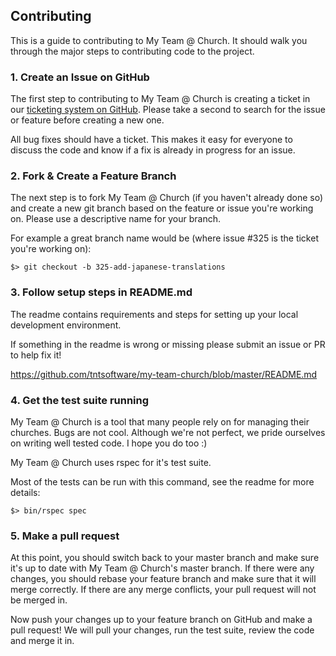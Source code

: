 ## Contributing

This is a guide to contributing to My Team @ Church. It should walk you through the
major steps to contributing code to the project.

### 1. Create an Issue on GitHub

The first step to contributing to My Team @ Church is creating a ticket in our
[ticketing system on GitHub](https://github.com/tntsoftware/my-team-church/issues).
Please take a second to search for the issue or feature before creating a new one.

All bug fixes should have a ticket. This makes it easy for everyone
to discuss the code and know if a fix is already in progress for an issue.


### 2. Fork & Create a Feature Branch

The next step is to fork My Team @ Church (if you haven't already done so) and
create a new git branch based on the feature or issue you're working on. Please
use a descriptive name for your branch.

For example a great branch name would be (where issue #325 is the ticket you're
working on):

    $> git checkout -b 325-add-japanese-translations


### 3. Follow setup steps in README.md

The readme contains requirements and steps for setting up your local development environment.

If something in the readme is wrong or missing please submit an issue or PR to help fix it!

https://github.com/tntsoftware/my-team-church/blob/master/README.md


### 4. Get the test suite running

My Team @ Church is a tool that many people rely on for managing their churches.
Bugs are not cool. Although we're not perfect, we pride ourselves on writing well tested code. I hope you do too :)

My Team @ Church uses rspec for it's test suite.

Most of the tests can be run with this command, see the readme for more details:

    $> bin/rspec spec

### 5. Make a pull request

At this point, you should switch back to your master branch and make sure it's
up to date with My Team @ Church's master branch. If there were any changes, you
should rebase your feature branch and make sure that it will merge correctly. If
there are any merge conflicts, your pull request will not be merged in.

Now push your changes up to your feature branch on GitHub and make a pull request!
We will pull your changes, run the test suite, review the code and merge it in.

